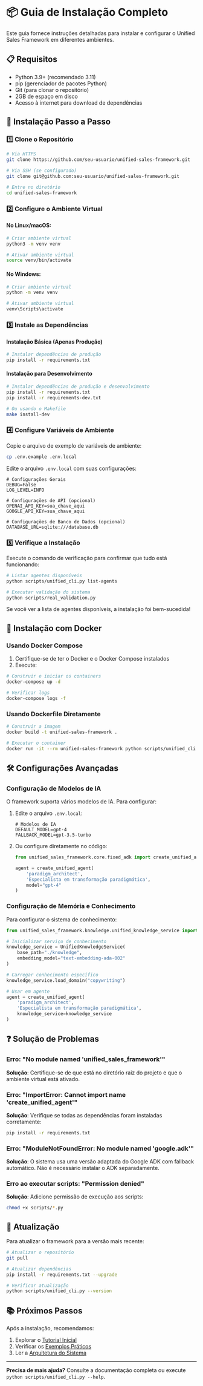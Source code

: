 # 📦 Guia de Instalação Completo

Este guia fornece instruções detalhadas para instalar e configurar o Unified Sales Framework em diferentes ambientes.

## 📋 Requisitos

- Python 3.9+ (recomendado 3.11)
- pip (gerenciador de pacotes Python)
- Git (para clonar o repositório)
- 2GB de espaço em disco
- Acesso à internet para download de dependências

## 🚀 Instalação Passo a Passo

### 1️⃣ Clone o Repositório

```bash
# Via HTTPS
git clone https://github.com/seu-usuario/unified-sales-framework.git

# Via SSH (se configurado)
git clone git@github.com:seu-usuario/unified-sales-framework.git

# Entre no diretório
cd unified-sales-framework
```

### 2️⃣ Configure o Ambiente Virtual

#### No Linux/macOS:
```bash
# Criar ambiente virtual
python3 -m venv venv

# Ativar ambiente virtual
source venv/bin/activate
```

#### No Windows:
```bash
# Criar ambiente virtual
python -m venv venv

# Ativar ambiente virtual
venv\Scripts\activate
```

### 3️⃣ Instale as Dependências

#### Instalação Básica (Apenas Produção)
```bash
# Instalar dependências de produção
pip install -r requirements.txt
```

#### Instalação para Desenvolvimento
```bash
# Instalar dependências de produção e desenvolvimento
pip install -r requirements.txt
pip install -r requirements-dev.txt

# Ou usando o Makefile
make install-dev
```

### 4️⃣ Configure Variáveis de Ambiente

Copie o arquivo de exemplo de variáveis de ambiente:

```bash
cp .env.example .env.local
```

Edite o arquivo `.env.local` com suas configurações:

```
# Configurações Gerais
DEBUG=False
LOG_LEVEL=INFO

# Configurações de API (opcional)
OPENAI_API_KEY=sua_chave_aqui
GOOGLE_API_KEY=sua_chave_aqui

# Configurações de Banco de Dados (opcional)
DATABASE_URL=sqlite:///database.db
```

### 5️⃣ Verifique a Instalação

Execute o comando de verificação para confirmar que tudo está funcionando:

```bash
# Listar agentes disponíveis
python scripts/unified_cli.py list-agents

# Executar validação do sistema
python scripts/real_validation.py
```

Se você ver a lista de agentes disponíveis, a instalação foi bem-sucedida!

## 🔧 Instalação com Docker

### Usando Docker Compose

1. Certifique-se de ter o Docker e o Docker Compose instalados
2. Execute:

```bash
# Construir e iniciar os containers
docker-compose up -d

# Verificar logs
docker-compose logs -f
```

### Usando Dockerfile Diretamente

```bash
# Construir a imagem
docker build -t unified-sales-framework .

# Executar o container
docker run -it --rm unified-sales-framework python scripts/unified_cli.py list-agents
```

## 🛠️ Configurações Avançadas

### Configuração de Modelos de IA

O framework suporta vários modelos de IA. Para configurar:

1. Edite o arquivo `.env.local`:
   ```
   # Modelos de IA
   DEFAULT_MODEL=gpt-4
   FALLBACK_MODEL=gpt-3.5-turbo
   ```

2. Ou configure diretamente no código:
   ```python
   from unified_sales_framework.core.fixed_adk import create_unified_agent
   
   agent = create_unified_agent(
       'paradigm_architect',
       'Especialista em transformação paradigmática',
       model="gpt-4"
   )
   ```

### Configuração de Memória e Conhecimento

Para configurar o sistema de conhecimento:

```python
from unified_sales_framework.knowledge.unified_knowledge_service import UnifiedKnowledgeService

# Inicializar serviço de conhecimento
knowledge_service = UnifiedKnowledgeService(
    base_path="./knowledge",
    embedding_model="text-embedding-ada-002"
)

# Carregar conhecimento específico
knowledge_service.load_domain("copywriting")

# Usar em agente
agent = create_unified_agent(
    'paradigm_architect',
    'Especialista em transformação paradigmática',
    knowledge_service=knowledge_service
)
```

## ❓ Solução de Problemas

### Erro: "No module named 'unified_sales_framework'"

**Solução**: Certifique-se de que está no diretório raiz do projeto e que o ambiente virtual está ativado.

### Erro: "ImportError: Cannot import name 'create_unified_agent'"

**Solução**: Verifique se todas as dependências foram instaladas corretamente:
```bash
pip install -r requirements.txt
```

### Erro: "ModuleNotFoundError: No module named 'google.adk'"

**Solução**: O sistema usa uma versão adaptada do Google ADK com fallback automático. Não é necessário instalar o ADK separadamente.

### Erro ao executar scripts: "Permission denied"

**Solução**: Adicione permissão de execução aos scripts:
```bash
chmod +x scripts/*.py
```

## 🔄 Atualização

Para atualizar o framework para a versão mais recente:

```bash
# Atualizar o repositório
git pull

# Atualizar dependências
pip install -r requirements.txt --upgrade

# Verificar atualização
python scripts/unified_cli.py --version
```

## 📚 Próximos Passos

Após a instalação, recomendamos:

1. Explorar o [Tutorial Inicial](../tutorials/getting-started.md)
2. Verificar os [Exemplos Práticos](../../examples/README.md)
3. Ler a [Arquitetura do Sistema](../architecture/overview.md)

---

**Precisa de mais ajuda?** Consulte a documentação completa ou execute `python scripts/unified_cli.py --help`.

